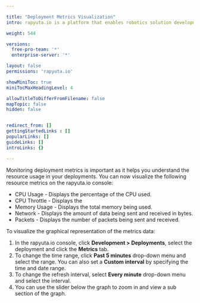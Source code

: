 ```yaml
---

title: "Deployment Metrics Visualization"
intro: rapyuta.io is a platform that enables robotics solution development by providing the necessary software infrastructure and facilitating the interaction between multiple stakeholders who contribute to the solution development.

weight: 544

versions:
  free-pro-team: '*'
  enterprise-server: '*'

layout: false
permissions: 'rapyuta.io'

showMiniToc: true
miniTocMaxHeadingLevel: 4

allowTitleToDifferFromFilename: false
mapTopic: false
hidden: false


redirect_from: []
gettingStartedLinks : []
popularLinks: []
guideLinks: []
introLinks: {}

---
```

Monitoring deployment metrics is important as it helps you understand the resource usage in your deployments. You can now visualize the following resource metrics on the rapyuta.io console: 
  * CPU Usage - Displays the percentage of the CPU used.
  * CPU Throttle - Displays the 
  * Memory Usage - Displays the total memory being used.
  * Network - Displays the amount of data being sent and received in bytes.
  * Packets - Displays the number of packets being sent and received.

To visualize the graphical representation of the metrics data:

1. In the rapyuta.io console, click **Development > Deployments**, select the deployment and click the **Metrics** tab.  
2. To change the time range, click **Past 5 minutes** drop-down menu and select the range. You can also set a **Custom interval** by specifying the time and date range.
3. To change the refresh interval, select **Every minute** drop-down menu and select the interval.
4. You can use the slider below the graph to zoom in and view a sub section of the graph.



